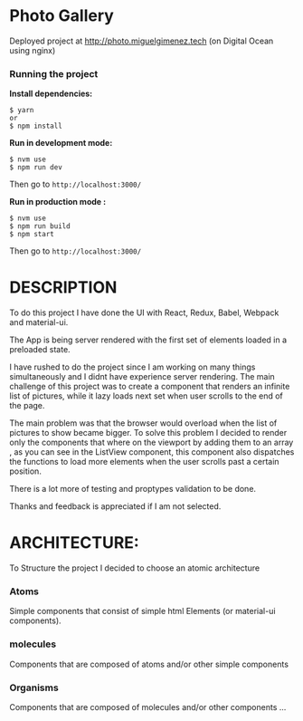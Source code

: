 #  Photo Gallery


Deployed project at http://photo.miguelgimenez.tech (on Digital Ocean using nginx)

### Running the project

**Install dependencies:**


    $ yarn 
    or 
    $ npm install


**Run in development mode:**

    $ nvm use
    $ npm run dev   
 
Then go to ``http://localhost:3000/``


**Run in production mode :** 

    $ nvm use
    $ npm run build
    $ npm start
	
	

Then go to ``http://localhost:3000/``

    


# DESCRIPTION

To do this project I have done the  UI with React, Redux, Babel, Webpack and material-ui. 

The App is being server rendered with the first set of elements loaded in a preloaded state.


I have rushed to do the project since I am working on many things simultaneously and I didnt have experience server rendering.
The main challenge of this project was to create a component that renders an infinite list of pictures, while it lazy loads next set when user scrolls to the end of the page.

The main problem was that the browser would overload when the list of pictures to show became bigger. To solve this problem I decided to render only the components that where on the viewport by adding them to an array , as you can see in the 
ListView component, this component also dispatches the functions to load more elements when the user scrolls past a certain position.


There is a lot more of testing and proptypes validation to be done.


Thanks and feedback is appreciated if I am not selected.


# ARCHITECTURE:


To Structure the project I decided to choose an atomic architecture

### Atoms

Simple components that consist of simple html Elements (or material-ui components).

### molecules

Components that are composed of atoms and/or  other simple components


### Organisms

Components that are composed of molecules and/or other components ... 